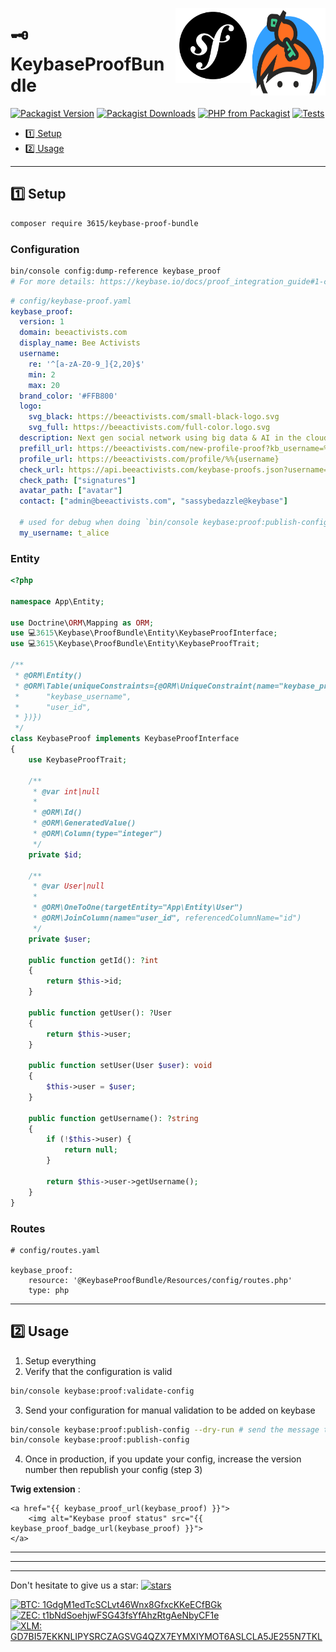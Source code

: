 <p><a href="https://keybase.io"><img align="right" width="120" height="140" src="./src/Resources/public/image/keybase_logo.svg" clear="right"></a></p>
<p><a href="https://symfony.com"><img align="right" width="120" height="120" src="./src/Resources/image/symfony_logo.svg" clear="right"></a></p>

# 🗝 KeybaseProofBundle

[![Packagist Version](https://img.shields.io/packagist/v/3615/keybase-proof-bundle.svg)](https://packagist.org/packages/3615/keybase-proof-bundle)
[![Packagist Downloads](https://img.shields.io/packagist/dm/3615/keybase-proof-bundle.svg)](https://packagist.org/packages/3615/keybase-proof-bundle/stats)
[![PHP from Packagist](https://img.shields.io/packagist/php-v/3615/keybase-proof-bundle.svg)](#)
[![Tests](https://img.shields.io/travis/3615/keybase-proof-bundle.svg)](https://travis-ci.org/3615/keybase-proof-bundle)

- [1️⃣ Setup](#1️⃣-setup)
- [2️⃣ Usage](#2️⃣-usage)

---

## 1️⃣ Setup

```bash
composer require 3615/keybase-proof-bundle
```

### Configuration

```bash
bin/console config:dump-reference keybase_proof
# For more details: https://keybase.io/docs/proof_integration_guide#1-config
```

```yaml
# config/keybase-proof.yaml
keybase_proof:
  version: 1
  domain: beeactivists.com
  display_name: Bee Activists
  username:
    re: '^[a-zA-Z0-9_]{2,20}$'
    min: 2
    max: 20
  brand_color: '#FFB800'
  logo:
    svg_black: https://beeactivists.com/small-black-logo.svg
    svg_full: https://beeactivists.com/full-color.logo.svg
  description: Next gen social network using big data & AI in the cloud 🤖☁️.
  prefill_url: https://beeactivists.com/new-profile-proof?kb_username=%%{kb_username}&username=%%{username}&token=%%{sig_hash}&kb_ua=%%{kb_ua}
  profile_url: https://beeactivists.com/profile/%%{username}
  check_url: https://api.beeactivists.com/keybase-proofs.json?username=%%{username}
  check_path: ["signatures"]
  avatar_path: ["avatar"]
  contact: ["admin@beeactivists.com", "sassybedazzle@keybase"]

  # used for debug when doing `bin/console keybase:proof:publish-config --dry-run`
  my_username: t_alice
```

### Entity

```php
<?php

namespace App\Entity;

use Doctrine\ORM\Mapping as ORM;
use 💻3615\Keybase\ProofBundle\Entity\KeybaseProofInterface;
use 💻3615\Keybase\ProofBundle\Entity\KeybaseProofTrait;

/**
 * @ORM\Entity()
 * @ORM\Table(uniqueConstraints={@ORM\UniqueConstraint(name="keybase_proof_idx", columns={
 *      "keybase_username",
 *      "user_id",
 * })})
 */
class KeybaseProof implements KeybaseProofInterface
{
    use KeybaseProofTrait;

    /**
     * @var int|null
     *
     * @ORM\Id()
     * @ORM\GeneratedValue()
     * @ORM\Column(type="integer")
     */
    private $id;

    /**
     * @var User|null
     *
     * @ORM\OneToOne(targetEntity="App\Entity\User")
     * @ORM\JoinColumn(name="user_id", referencedColumnName="id")
     */
    private $user;

    public function getId(): ?int
    {
        return $this->id;
    }

    public function getUser(): ?User
    {
        return $this->user;
    }

    public function setUser(User $user): void
    {
        $this->user = $user;
    }

    public function getUsername(): ?string
    {
        if (!$this->user) {
            return null;
        }

        return $this->user->getUsername();
    }
}
```

### Routes

```
# config/routes.yaml

keybase_proof:
    resource: '@KeybaseProofBundle/Resources/config/routes.php'
    type: php
```

---

## 2️⃣ Usage

1. Setup everything
2. Verify that the configuration is valid

```bash
bin/console keybase:proof:validate-config
```

3. Send your configuration for manual validation to be added on keybase

```bash
bin/console keybase:proof:publish-config --dry-run # send the message to yourself before
bin/console keybase:proof:publish-config
```

4. Once in production, if you update your config, increase the version number then republish your config (step 3)


**Twig extension** :

```twig
<a href="{{ keybase_proof_url(keybase_proof) }}">
    <img alt="Keybase proof status" src="{{ keybase_proof_badge_url(keybase_proof) }}">
</a>
```


---
---
---

Don't hesitate to give us a star: [![stars](https://img.shields.io/github/stars/3615/keybase-proof-bundle.svg?style=social)](https://github.com/3615/keybase-proof-bundle/stargazers)

[![BTC: 1GdgM1edTcSCLvt46Wnx8GfxcKKeECfBGk](https://img.shields.io/keybase/btc/mykiwi.svg)](https://keybase.io/mykiwi)  
[![ZEC: t1bNdSoehjwFSG43fsYfAhzRtgAeNbyCF1e](https://img.shields.io/keybase/zec/mykiwi.svg)](https://keybase.io/mykiwi)  
[![XLM: GD7BI57EKKNLIPYSRCZAGSVG4QZX7EYMXIYMOT6ASLCLA5JE255N7TKL](https://img.shields.io/keybase/xlm/mykiwi.svg)](https://keybase.io/mykiwi)
